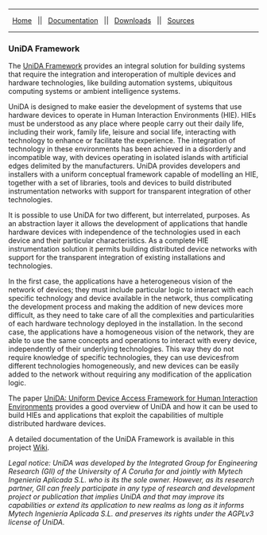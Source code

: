 ***

<p>
&nbsp;
<a href="https://github.com/GII/UNIDA">Home</a> 
&nbsp; || &nbsp;
<a href="https://github.com/GII/UNIDA/wiki">Documentation</a> 
&nbsp; || &nbsp;
<a href="https://github.com/GII/UNIDA/wiki/Downloads">Downloads</a>
&nbsp; || &nbsp;
<a href="https://github.com/GII/UNIDA/tree/master/unida_library/src">Sources</a> 
</p>

***

### UniDA Framework


The <a href="http://www.gii.udc.es/unida">UniDA Framework</a> provides an integral solution for building systems that require the integration and interoperation of multiple devices and hardware technologies, like building automation systems, ubiquitous computing systems or ambient intelligence systems.

UniDA is designed to make easier the development of systems that use hardware devices to operate in Human Interaction Environments (HIE). HIEs must be understood as any place where people carry out their daily life, including their work, family life, leisure and social life, interacting with technology to enhance or facilitate the experience. The integration of technology in these environments has been achieved in a disorderly and incompatible way, with devices operating in isolated islands with artificial edges delimited by the manufacturers. UniDA provides developers and installers with a uniform conceptual framework capable of modelling an HIE, together with a set of libraries, tools and devices to build distributed instrumentation networks with support for transparent integration of other technologies.

It is possible to use UniDA for two different, but interrelated, purposes. As an abstraction layer it allows the development of applications that handle hardware devices with independence of the technologies used in each device and their particular characteristics. As a complete HIE instrumentation solution it permits building distributed device networks with support for the transparent integration of existing installations and technologies.

In the first case, the applications have a heterogeneous vision of the network of devices; they must include particular logic to interact with each specific technology and device available in the network, thus complicating the development process and making the addition of new devices more difficult, as they need to take care of all the complexities and particularities of each hardware technology deployed in the installation. In the second case, the applications have a homogeneous vision of the network, they are able to use the same concepts and operations to interact with every device, independently of their underlying technologies. This way they do not require knowledge of specific technologies, they can use devicesfrom different technologies homogeneously, and new devices can be easily added to the network without requiring any modification of the application logic. 

The paper [UniDA: Uniform Device Access Framework for Human Interaction Environments](http://www.mdpi.com/1424-8220/11/10/9361) provides a good overview of UniDA and how it can be used to build HIEs and applications that exploit the capabilities of multiple distributed hardware devices.

A detailed documentation of the UniDA Framework is available in this project <a href="https://github.com/GII/UNIDA/wiki">Wiki</a>.


*Legal notice: UniDA was developed by the Integrated Group for Engineering Research (GII) of the University of A Coruña for and jointly with Mytech Ingeniería Aplicada S.L. who is its the sole owner. However, as its research partner, GII can freely participate in any type of research and development project or publication that implies UniDA and that may improve its capabilities or extend its application to new realms as long as it informs Mytech Ingeniería Aplicada S.L. and preserves its rights under the AGPLv3 license of UniDA.*
